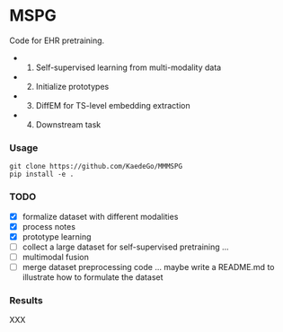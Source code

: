 # MSPG

Code for EHR pretraining.

- 1. Self-supervised learning from multi-modality data
- 2. Initialize prototypes
- 3. DiffEM for TS-level embedding extraction
- 4. Downstream task


### Usage 
```
git clone https://github.com/KaedeGo/MMMSPG
pip install -e .
```

### TODO

- [x] formalize dataset with different modalities
- [x] process notes
- [x] prototype learning
- [ ] collect a large dataset for self-supervised pretraining ...
- [ ] multimodal fusion
- [ ] merge dataset preprocessing code ... maybe write a README.md to illustrate how to formulate the dataset 

### Results
XXX